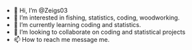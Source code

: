 - 👋 Hi, I’m @Zeigs03
- 👀 I’m interested in fishing, statistics, coding, woodworking.
- 🌱 I’m currently learning coding and statistics.
- 💞️ I’m looking to collaborate on coding and statistical projects
- 📫 How to reach me message me.

<!---
Zeigs03/Zeigs03 is a ✨ special ✨ repository because its `README.md` (this file) appears on your GitHub profile.
You can click the Preview link to take a look at your changes.
--->
